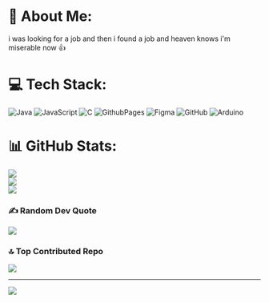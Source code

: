 # 💫 About Me:
i was looking for a job and then i found a job and heaven knows i'm miserable now 👍


# 💻 Tech Stack:
![Java](https://img.shields.io/badge/java-%23ED8B00.svg?style=flat&logo=openjdk&logoColor=white) ![JavaScript](https://img.shields.io/badge/javascript-%23323330.svg?style=flat&logo=javascript&logoColor=%23F7DF1E) ![C](https://img.shields.io/badge/c-%2300599C.svg?style=flat&logo=c&logoColor=white) ![GithubPages](https://img.shields.io/badge/github%20pages-121013?style=flat&logo=github&logoColor=white) ![Figma](https://img.shields.io/badge/figma-%23F24E1E.svg?style=flat&logo=figma&logoColor=white) ![GitHub](https://img.shields.io/badge/github-%23121011.svg?style=flat&logo=github&logoColor=white) ![Arduino](https://img.shields.io/badge/-Arduino-00979D?style=flat&logo=Arduino&logoColor=white)
# 📊 GitHub Stats:
![](https://github-readme-stats.vercel.app/api?username=Ariel2776&theme=default&hide_border=false&include_all_commits=true&count_private=false)<br/>
![](https://github-readme-streak-stats.herokuapp.com/?user=Ariel2776&theme=default&hide_border=false)<br/>
![](https://github-readme-stats.vercel.app/api/top-langs/?username=Ariel2776&theme=default&hide_border=false&include_all_commits=true&count_private=false&layout=compact)

### ✍️ Random Dev Quote
![](https://quotes-github-readme.vercel.app/api?type=horizontal&theme=light)

### 🔝 Top Contributed Repo
![](https://github-contributor-stats.vercel.app/api?username=Ariel2776&limit=5&theme=dark&combine_all_yearly_contributions=true)

---
[![](https://visitcount.itsvg.in/api?id=Ariel2776&icon=1&color=1)](https://visitcount.itsvg.in)

<!-- Proudly created with GPRM ( https://gprm.itsvg.in ) -->
